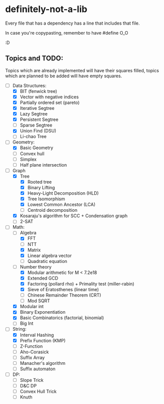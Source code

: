 # definitely-not-a-lib

Every file that has a dependency has a line that includes that file.

In case you're copypasting, remember to have #define O_O

:D

## Topics and TODO:

Topics which are already implemented will have their squares filled, topics which are planned to be added will have empty squares.

- [ ] Data Structures:
    - [x] BIT (fenwick tree)
    - [x] Vector with negative indices
    - [x] Partially ordered set (pareto) 
    - [x] Iterative Segtree
    - [x] Lazy Segtree
    - [x] Persistent Segtree
    - [ ] Sparse Segtree
    - [x] Union Find (DSU) 
    - [ ] Li-chao Tree
- [ ] Geometry:
    - [x] Basic Geometry
    - [ ] Convex hull
    - [ ] Simplex
    - [ ] Half plane intersection
- [ ]  Graph
    - [x] Tree
        - [x] Rooted tree
        - [x] Binary Lifting
        - [x] Heavy-Light Decomposition (HLD)
        - [x] Tree Isomorphism
        - [x] Lowest Common Ancestor (LCA)
        - [ ] Centroid decomposition
    - [x] Kosaraju's algorithm for SCC + Condensation graph
    - [ ] 2-SAT
- [ ] Math:
    - [ ] Algebra
        - [x] FFT
        - [ ] NTT
        - [x] Matrix
        - [x] Linear algebra vector
        - [ ] Quadratic equation
    - [ ] Number theory
        - [x] Modular arithmetic for M < 7.2e18
        - [x] Extended GCD
        - [x] Factoring (pollard rho) + Primality test (miller-rabin)
        - [x] Sieve of Eratosthenes (linear time)
        - [ ] Chinese Remainder Theorem (CRT)
        - [ ] Mod SQRT
    - [x] Modular int
    - [x] Binary Exponentiation
    - [x] Basic Combinatorics (factorial, binomial)
    - [ ] Big Int
- [ ] String:
    - [x] Interval Hashing
    - [x] Prefix Function (KMP)
    - [ ] Z-Function
    - [ ] Aho-Corasick
    - [ ] Suffix Array
    - [ ] Manacher's algorithm
    - [ ] Suffix automaton
- [ ] DP:
    - [ ] Slope Trick
    - [ ] D&C DP
    - [ ] Convex Hull Trick
    - [ ] Knuth